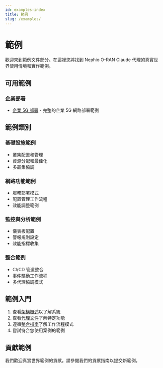 ```yaml
---
id: examples-index
title: 範例
slug: /examples/
---
```


# 範例

歡迎來到範例文件部分。在這裡您將找到 Nephio O-RAN Claude 代理的真實世界使用情境和實作範例。

## 可用範例

### 企業部署
- [企業 5G 部署](./enterprise-5g-deployment.md) - 完整的企業 5G 網路部署範例

## 範例類別

### 基礎設施範例
- 叢集配置和管理
- 資源分配和最佳化
- 多叢集協調

### 網路功能範例
- 服務部署模式
- 配置管理工作流程
- 效能調整範例

### 監控與分析範例
- 儀表板配置
- 警報規則設定
- 效能指標收集

### 整合範例
- CI/CD 管道整合
- 事件驅動工作流程
- 多代理協調模式

## 範例入門

1. 查看[架構概述](/docs/architecture/overview)以了解系統
2. 查看[代理文件](/docs/agents/)了解特定功能
3. 遵循[整合指南](/docs/integration/)了解工作流程模式
4. 嘗試符合您使用案例的範例

## 貢獻範例

我們歡迎真實世界範例的貢獻。請參閱我們的貢獻指南以提交新範例。
